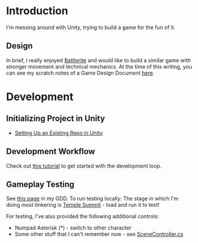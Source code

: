 # Introduction
I'm messing around with Unity, trying to build a game for the fun of it.

## Design
In brief, I really enjoyed [Battlerite](https://store.steampowered.com/app/504370/Battlerite/) and would like to build a similar game with stronger movement and technical mechanics. At the time of this writing, you can see my scratch notes of a Game Design Document [here](https://hickory-bamboo-ea4.notion.site/Brawler-48147dfaabd54280aad6ffeda98289f1?pvs=4).


# Development
## Initializing Project in Unity
- [Setting Up an Existing Repo in Unity](https://stackoverflow.com/a/71301724/3600382)

## Development Workflow
Check out [this tutorial](https://www.youtube.com/watch?v=XtQMytORBmM) to get started with the development loop.

## Gameplay Testing
See [this page](https://www.notion.so/User-Guide-13b5559be997807d820df800483112d1) in my GDD. To run testing locally: The stage in which I'm doing most tinkering is [Temple Summit](Assets\Scenes\TempleSummit.unity) - load and run it to test!

For testing, I've also provided the following additional controls:
- Numpad Asterisk (*) - switch to other character
- Some other stuff that I can't remember now - see [SceneController.cs](Assets\Scenes\SceneController.cs)